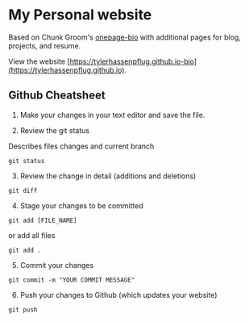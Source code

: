 # My Personal website

Based on Chunk Groom's [onepage-bio](http://chuckgroom.com/onepage-bio/) with additional pages for blog, projects, and resume.

View the website [https://tylerhassenpflug.github.io-bio](https://tylerhassenpflug.github.io).

## Github Cheatsheet

1. Make your changes in your text editor and save the file.

2. Review the git status

Describes files changes and current branch
```
git status
```

3. Review the change in detail (additions and deletions)

```
git diff
```

4. Stage your changes to be committed

```
git add [FILE_NAME]
```
or add all files
```
git add .
```

5. Commit your changes

```
git commit -m "YOUR COMMIT MESSAGE"
```

6. Push your changes to Github (which updates your website)

```
git push
```
